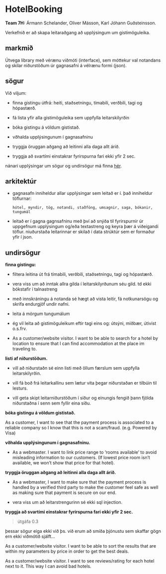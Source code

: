 # HotelBooking

**Team 7H:** Ármann Schelander, Oliver Másson, Karl Jóhann Guðsteinsson.

Verkefnið er að skapa leitaraðgang að upplýsingum um gistimöguleika.

## markmið

Útvega library með vérænu viðmóti (interface), sem móttekur val notandans og skilar niðurstöðum úr gagnasafni á vélrænu formi (json).

## sögur

Við viljum:

* finna gistingu útfrá: heiti, staðsetningu, tímabili, verðbili, tagi og hópastærð.

* fá lista yfir alla gistimöguleika sem uppfylla leitarskilyrðin

* bóka gistingu á völdum gististað.

* vðhalda upplýsingunum í gagnasafninu

* tryggja öruggan aðgang að leitinni alla daga allt árið.

* tryggja að svartími einstakrar fyrirspurna fari ekki yfir 2 sec.

nánari upplýsingar um sögur og undirsögur má finna [hér](sögur.xlsx).

## arkitektúr

* gagnasafn inniheldur allar upplýsingar sem leitað er í. það inniheldur töflurnar:

    `hótel, myndir, tög, notandi, staðföng, umsagnir, saga, bókanir, tungumál`

* leitað er í gagna gagnsafninu með því að snýða til fyrirspurnir úr uppgefnum upplýsingum og/eða textastreng og keyra þær á viðeigandi töflur. niuðurstaða leitarinnar er skilað í data strúktúr sem er formaður yfir í json.

## undirsögur

**finna gistingu:**

* filtera leitina út frá tímabili, verðbili, staðsetningu, tagi og hópastærð.

* vera viss um að inntak allra gilda í leitarskilyrðunum séu gild. td ekki bókstafir í talnastreng

* með innskráningu á notanda sé hægt að vista leitir, fá notkunarsögu og skrifa endurgjöf undir nafni.

* leita á mörgum tungumálum

* ég vil leita að gistimöguleikum eftir tagi eins og: útsýni, miðbær, útivist o.s.frv.

* As a customer/website visitor. I want to be able to search for a hotel by location to ensure that I can find accommodation at the place im traveling to.

**listi af niðurstöðum.**

* vill að niðurstaðn sé einn listi með öllum færslum sem uppfylla leitarskilyrðin.

* vill fá boð frá leitarkallinu sem lætur vita þegar niðurstaðan er tilbúin til lesturs.

* vill geta skipt leitarniðurstöðum í síður og einungis fengið þann fjölda niðurstaðna í senn sem fyllir eina síðu.

**bóka gistingu á völdum gististað.**

As a customer, I want to see that the payment process is associated to a reliable company so I know that this is not a scam/fraud. (e.g. Powered by Visa)

**vðhalda upplýsingunum í gagnasafninu.**

* As a webmaster. I want to link price range to ‘rooms available’ to avoid misleading information to our customers. (If lowest price room isn’t available, we won’t show that price for that hotel).

**tryggja öruggan aðgang að leitinni alla daga allt árið.**

* As a webmaster, I want to make sure that the payment process is handled by a verified third party to make the customer feel safe as well as making sure that payment is secure on our end.

* vera viss um að leitarstrengurinn sé ekki sql injection.

**tryggja að svartími einstakrar fyrirspurna fari ekki yfir 2 sec.**

> útgáfa 0.3

þessar sögur eiga ekki við þs. við erum að smíða þjónustu sem skaffar gögn ern ekki viðmótið sjálft...

As a customer/website visitor. I want to be able to sort the results that are within my parameters by price in order to get the best deals.

As a customer/website visitor. I want to see reviews/rating for each hotel next to it. This way I can avoid bad hotels.
